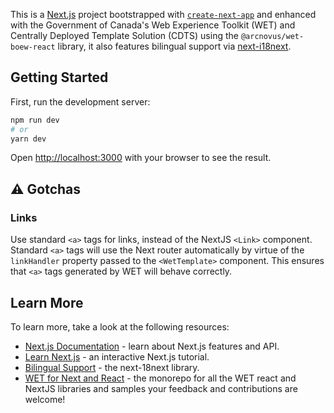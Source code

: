 This is a [Next.js](https://nextjs.org/) project bootstrapped with [`create-next-app`](https://github.com/vercel/next.js/tree/canary/packages/create-next-app) and enhanced with the Government of Canada's Web Experience Toolkit (WET) and Centrally Deployed Template Solution (CDTS) using the `@arcnovus/wet-boew-react` library, it also features bilingual support via [next-i18next](https://github.com/isaachinman/next-i18next).

## Getting Started

First, run the development server:

```bash
npm run dev
# or
yarn dev
```

Open [http://localhost:3000](http://localhost:3000) with your browser to see the result.

## ⚠️ Gotchas

### Links

Use standard `<a>` tags for links, instead of the NextJS `<Link>` component.
Standard `<a>` tags will use the Next router automatically by virtue of the
`linkHandler` property passed to the `<WetTemplate>` component.
This ensures that `<a>` tags generated by WET will behave correctly.

## Learn More

To learn more, take a look at the following resources:

- [Next.js Documentation](https://nextjs.org/docs) - learn about Next.js features and API.
- [Learn Next.js](https://nextjs.org/learn) - an interactive Next.js tutorial.
- [Bilingual Support](https://github.com/isaachinman/next-i18next) - the next-18next library.
- [WET for Next and React](https://github.com/arcnovus/wet-booew-x) - the monorepo for all the WET react and NextJS libraries and samples your feedback and contributions are welcome!
